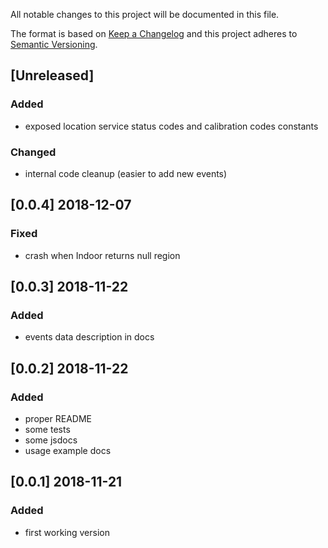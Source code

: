 All notable changes to this project will be documented in this file.

The format is based on [Keep a Changelog](http://keepachangelog.com/en/1.0.0/)
and this project adheres to [Semantic Versioning](http://semver.org/spec/v2.0.0.html).

## [Unreleased]
### Added
- exposed location service status codes and calibration codes constants

### Changed
- internal code cleanup (easier to add new events)

## [0.0.4] 2018-12-07
### Fixed
- crash when Indoor returns null region

## [0.0.3] 2018-11-22
### Added
- events data description in docs

## [0.0.2] 2018-11-22
### Added
- proper README
- some tests
- some jsdocs
- usage example docs

## [0.0.1] 2018-11-21
### Added
- first working version
